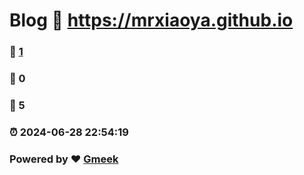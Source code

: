 # Blog  :link: https://mrxiaoya.github.io 
### :page_facing_up: [1](https://mrxiaoya.github.io/tag.html) 
### :speech_balloon: 0 
### :hibiscus: 5 
### :alarm_clock: 2024-06-28 22:54:19 
### Powered by :heart: [Gmeek](https://github.com/Meekdai/Gmeek)
